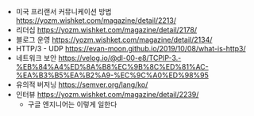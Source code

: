 - 미국 프리랜서 커뮤니케이션 방법
https://yozm.wishket.com/magazine/detail/2213/
- 리더십
https://yozm.wishket.com/magazine/detail/2178/
- 블로그 운영
https://yozm.wishket.com/magazine/detail/2134/
- HTTP/3 - UDP
https://evan-moon.github.io/2019/10/08/what-is-http3/
- 네트워크 보안
https://velog.io/@dl-00-e8/TCPIP-3.-%EB%84%A4%ED%8A%B8%EC%9B%8C%ED%81%AC-%EA%B3%B5%EA%B2%A9-%EC%9C%A0%ED%98%95
- 유의적 버저닝
https://semver.org/lang/ko/
- 인터뷰
https://yozm.wishket.com/magazine/detail/2239/
	- 구글 엔지니어는 이렇게 일한다